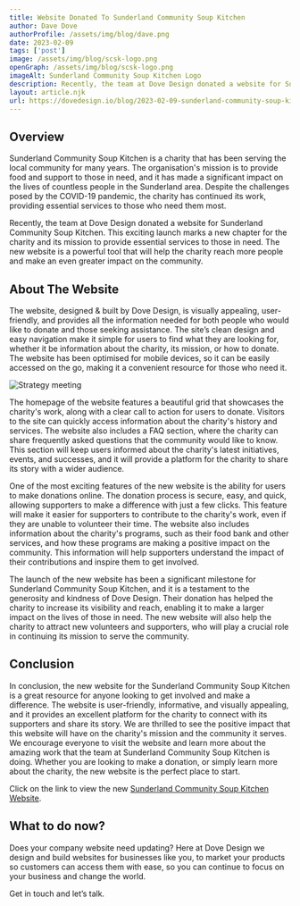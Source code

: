 ```yaml
---
title: Website Donated To Sunderland Community Soup Kitchen
author: Dave Dove
authorProfile: /assets/img/blog/dave.png
date: 2023-02-09
tags: ['post']
image: /assets/img/blog/scsk-logo.png
openGraph: /assets/img/blog/scsk-logo.png
imageAlt: Sunderland Community Soup Kitchen Logo
description: Recently, the team at Dove Design donated a website for Sunderland Community Soup Kitchen. This exciting launch marks a new chapter for the charity and its mission to provide essential services to those in need. The new website is a powerful tool that will help the charity reach more people and make an even greater impact on the community.
layout: article.njk
url: https://dovedesign.io/blog/2023-02-09-sunderland-community-soup-kitchen/
---
```


## Overview

Sunderland Community Soup Kitchen is a charity that has been serving the local community for many years. The organisation's mission is to provide food and support to those in need, and it has made a significant impact on the lives of countless people in the Sunderland area. Despite the challenges posed by the COVID-19 pandemic, the charity has continued its work, providing essential services to those who need them most.

Recently, the team at Dove Design donated a website for Sunderland Community Soup Kitchen. This exciting launch marks a new chapter for the charity and its mission to provide essential services to those in need. The new website is a powerful tool that will help the charity reach more people and make an even greater impact on the community.

## About The Website

The website, designed & built by Dove Design, is visually appealing, user-friendly, and provides all the information needed for both people who would like to donate and those seeking assistance. The site’s clean design and easy navigation make it simple for users to find what they are looking for, whether it be information about the charity, its mission, or how to donate. The website has been optimised for mobile devices, so it can be easily accessed on the go, making it a convenient resource for those who need it.

![Strategy meeting](/assets/img/blog/scsk-screenshot.png 'Sunderland Community Soup Kitchen Website')

The homepage of the website features a beautiful grid that showcases the charity's work, along with a clear call to action for users to donate. Visitors to the site can quickly access information about the charity's history and services. The website also includes a FAQ section, where the charity can share frequently asked questions that the community would like to know. This section will keep users informed about the charity's latest initiatives, events, and successes, and it will provide a platform for the charity to share its story with a wider audience.

One of the most exciting features of the new website is the ability for users to make donations online. The donation process is secure, easy, and quick, allowing supporters to make a difference with just a few clicks. This feature will make it easier for supporters to contribute to the charity's work, even if they are unable to volunteer their time. The website also includes information about the charity's programs, such as their food bank and other services, and how these programs are making a positive impact on the community. This information will help supporters understand the impact of their contributions and inspire them to get involved.

The launch of the new website has been a significant milestone for Sunderland Community Soup Kitchen, and it is a testament to the generosity and kindness of Dove Design. Their donation has helped the charity to increase its visibility and reach, enabling it to make a larger impact on the lives of those in need. The new website will also help the charity to attract new volunteers and supporters, who will play a crucial role in continuing its mission to serve the community.

## Conclusion

In conclusion, the new website for the Sunderland Community Soup Kitchen is a great resource for anyone looking to get involved and make a difference. The website is user-friendly, informative, and visually appealing, and it provides an excellent platform for the charity to connect with its supporters and share its story. We are thrilled to see the positive impact that this website will have on the charity's mission and the community it serves. We encourage everyone to visit the website and learn more about the amazing work that the team at Sunderland Community Soup Kitchen is doing. Whether you are looking to make a donation, or simply learn more about the charity, the new website is the perfect place to start.

Click on the link to view the new [Sunderland Community Soup Kitchen Website](https://www.soupscsk.com/ 'Sunderland Community Soup Kitchen Website').

## What to do now?

Does your company website need updating? Here at Dove Design we design and build websites for businesses like you, to market your products so customers can access them with ease, so you can continue to focus on your business and change the world.

Get in touch and let’s talk.

